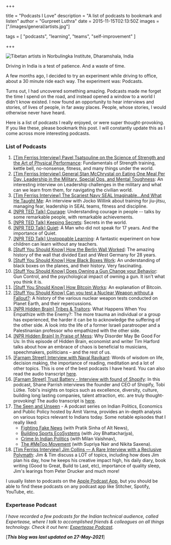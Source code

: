 +++

title = "Podcasts I Love"
description = "A list of podcasts to bookmark and listen"
author = "Gurpreet Luthra"
date = 2015-11-15T02:13:50Z
images = ["/images/general/artists.jpg"]

tags = [
    "podcasts",
    "learning",
    "teams",
    "self-improvement"
]

+++

![Tibetan artists in Norbulingka Institute, Dharamshala, India](/images/general/artists.jpg "Tibetan artists in Norbulingka Institute, Dharamshala, India")



Driving in India is a test of patience. And a waste of time.

A few months ago, I decided to try an experiment while driving to office, about a 30 minute ride each way.
The experiment was: Podcasts.

Turns out, I had uncovered something amazing. Podcasts made me forget the time I spend on the road, and instead opened a window to a world I didn't know existed.
I now found an opportunity to hear interviews and stories, of lives of people, in far away places.
People, whose stories, I would otherwise never have heard.


Here is a list of podcasts I really enjoyed, or were super thought-provoking. If you like these, please bookmark this post. I will constantly update this as I come across more interesting podcasts.


### List of Podcasts

1. [[Tim Ferriss Interview] Pavel Tsatsouline on the Science of Strength and the Art of Physical Performance](http://fourhourworkweek.com/2015/01/15/pavel-tsatsouline/):
Fundamentals of Strength training, kettle bell, no-nonsense, fitness, and many things under the world.
2. [[Tim Ferriss Interview] General Stan McChrystal on Eating One Meal Per Day, Leadership in the Military,
Special Ops, and Mental Toughness](http://fourhourworkweek.com/2015/07/05/stanley-mcchrystal/): An interesting interview on Leadership challenges in the military
and what can we learn from them, for navigating the civilian world.
3. [[Tim Ferriss Interview] The Scariest Navy SEAL Imaginable…And What He Taught Me](http://fourhourworkweek.com/2015/09/25/jocko-willink/): An interview with Jocko Willink
about training for jiu-jitsu, managing fear, leadership in SEAL teams, fitness and discipline.
4. [[NPR TED Talk] Courage](http://www.npr.org/programs/ted-radio-hour/368757408/courage): Understanding courage in people -- talks by some remarkable people, with remarkable
achievements.
5. [[NPR TED Talk] Keeping Secrets](http://www.npr.org/programs/ted-radio-hour/377505449/keeping-secrets): Secrets in the world.
6. [[NPR TED Talk] Quiet](http://www.npr.org/programs/ted-radio-hour/357846020/quiet): A Man who did not speak for 17 years. And the importance of Quiet.
7. [[NPR TED Talk] Unstoppable Learning](http://www.npr.org/2013/04/25/179010396/unstoppable-learning): A fantastic experiment on how children can learn without any teachers.
8. [[Stuff You Should Know] How the Berlin Wall Worked](http://www.stuffyoushouldknow.com/podcasts/how-the-berlin-wall-worked/): The amazing history of the wall that divided East
and West Germany for 28 years.
9. [[Stuff You Should Know] How Black Boxes Work](http://www.stuffyoushouldknow.com/podcasts/black-boxes-work/): An understanding of black boxes on the planes, and their history. Very fascinating.
10. [[Stuff You Should Know] Does Owning a Gun Change your Behavior](http://www.stuffyoushouldknow.com/podcasts/owning-gun-change-behavior-2/): Gun Control, and the psychological impact of owning a gun.
It isn't what you think it is.
11. [[Stuff You Should Know] How Bitcoin Works](http://www.stuffyoushouldknow.com/podcasts/bitcoin-works/): An explanation of Bitcoin.
12. [[Stuff You Should Know] Can you test a Nuclear Weapon without a Fallout?](http://www.stuffyoushouldknow.com/podcasts/can-you-test-a-nuclear-weapon-without-a-fallout/): A history of the various nuclear weapon tests conducted on Planet Earth, and their repercussions.
13. [[NPR Hidden Brain] Tribes & Traitors](http://www.npr.org/2017/03/06/518786831/tribes-traitors-what-happens-when-you-empathize-with-the-enemy): What Happens When You Empathize with the Enemy?: The more trauma an individual or a group has experienced, the harder it can be to acknowledge the suffering of the other side. A look into the life of a former Israeli paratrooper and a Palestinanian professor who empathized with the other side.
14. [[NPR Hidden Brain] In Praise of Mess](http://www.npr.org/2016/11/29/503594516/in-praise-of-mess-why-disorder-may-be-good-for-us): Why Disorder May Be Good For Us: In this episode of Hidden Brain, economist and writer Tim Harford talks about how an embrace of chaos is beneficial to musicians, speechmakers, politicians – and the rest of us.
15. [[Farnam Street] Interview with Naval Ravikant](https://fs.blog/naval-ravikant/): Words of wisdom on life, decision making, the importance of reading, meditation and a lot of other topics. This is one of the best podcasts I have heard. You can also read the audio transcript [here](https://www.fs.blog/wp-content/uploads/2017/02/Naval-Ravikant-TKP.pdf).
16. [[Farnam Street] Trust Battery - Interview with found of Shopify](https://fs.blog/tobi-lutke/): In this podcast, Shane Parrish interviews the founder and CEO of Shopify, Tobi Lütke. Tobi's insights on topics such as excellence, diversity, culture, building long lasting companies, talent attraction, etc. are truly thought-provoking! The audio transcript is [here](https://www.listennotes.com/podcasts/the-knowledge/41-the-trust-battery-with-4H1KyEX_kcl/).
17. [The Seen and Unseen](https://seenunseen.in/) - A podcast series on Indian Politics, Economics and Public Policy hosted by Amit Varma, provides an in-depth analysis on various topics relevant to Indians today. Some notable episodes that I really liked: 
	- [Fighting Fake News](https://seenunseen.in/episodes/2019/8/12/episode-133-fighting-fake-news/) (with Pratik Sinha of Alt News), 
	- [Building Sports EcoSystems](https://seenunseen.in/episodes/2019/6/24/episode-126-building-sports-ecosystems/) (with Joy Bhattacharjya), 
	- [Crime In Indian Politics](https://seenunseen.in/episodes/2019/4/1/episode-114-crime-in-indian-politics/) (with Milan Vaishnav),  
	- [The #MeToo Movement](https://seenunseen.in/episodes/2018/10/15/episode-90-the-metoo-movement/) (with Supriya Nair and Nikita Saxena).
18. [[Tim Ferriss Interview] Jim Collins — A Rare Interview with a Reclusive Polymath](https://tim.blog/2019/02/18/jim-collins/): Jim & Tim discuss a LOT of topics, including how does Jim plan his day, how he keeps his creative impact high, his daily diary, book writing (Good to Great, Build to Last, etc), importance of quality sleep, Jim's learings from Peter Drucker and much more!	

I usually listen to podcasts on the [Apple Podcast App](https://itunes.apple.com/in/app/podcasts/id525463029?mt=8&ign-mpt=uo%3D4), but you should be able to find these podcasts on any podcast app like Stitcher, Spotify, YouTube, etc. 

### Expertease Podcast

_I have recorded a few podcasts for the Indian technical audience, called Expertease, where I talk to  accomplished friends & colleagues on all things technology. Check it out here: [Expertease Podcast](https://open.spotify.com/show/1jA35fmXfHzNoiauVLoU8B)._ 

[_**This blog was last updated on 27-May-2021**_]